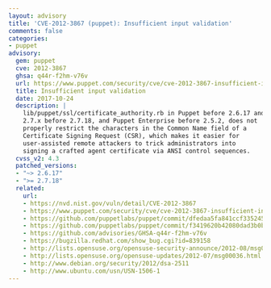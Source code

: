 ```yaml
---
layout: advisory
title: 'CVE-2012-3867 (puppet): Insufficient input validation'
comments: false
categories:
- puppet
advisory:
  gem: puppet
  cve: 2012-3867
  ghsa: q44r-f2hm-v76v
  url: https://www.puppet.com/security/cve/cve-2012-3867-insufficient-input-validation
  title: Insufficient input validation
  date: 2017-10-24
  description: |
    lib/puppet/ssl/certificate_authority.rb in Puppet before 2.6.17 and
    2.7.x before 2.7.18, and Puppet Enterprise before 2.5.2, does not
    properly restrict the characters in the Common Name field of a
    Certificate Signing Request (CSR), which makes it easier for
    user-assisted remote attackers to trick administrators into
    signing a crafted agent certificate via ANSI control sequences.
  cvss_v2: 4.3
  patched_versions:
  - "~> 2.6.17"
  - ">= 2.7.18"
  related:
    url:
    - https://nvd.nist.gov/vuln/detail/CVE-2012-3867
    - https://www.puppet.com/security/cve/cve-2012-3867-insufficient-input-validation
    - https://github.com/puppetlabs/puppet/commit/dfedaa5fa841ccf335245a748b347b7c7c236640
    - https://github.com/puppetlabs/puppet/commit/f3419620b42080dad3b0be14470b20a972f13c50
    - https://github.com/advisories/GHSA-q44r-f2hm-v76v
    - https://bugzilla.redhat.com/show_bug.cgi?id=839158
    - http://lists.opensuse.org/opensuse-security-announce/2012-08/msg00006.html
    - http://lists.opensuse.org/opensuse-updates/2012-07/msg00036.html
    - http://www.debian.org/security/2012/dsa-2511
    - http://www.ubuntu.com/usn/USN-1506-1
---
```

